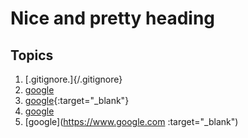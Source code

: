 #  Nice and pretty heading
## Topics
1. [.gitignore.]{/.gitignore}
2. [google](https://www.google.com)
3. [google](https://www.google.com){:target="_blank"}
4. <a href="www.google.com" target="_blank">google</a>
5. [google](https://www.google.com :target="_blank")
